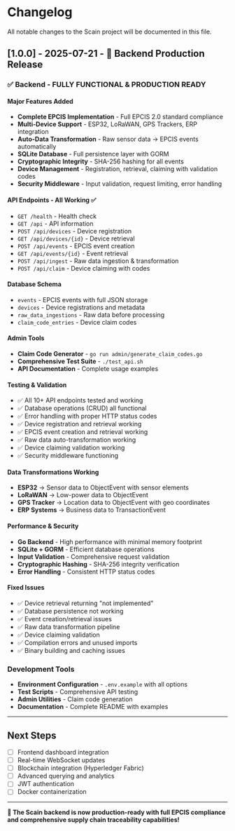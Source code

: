 # Changelog

All notable changes to the Scain project will be documented in this file.

## [1.0.0] - 2025-07-21 - 🎉 Backend Production Release

### ✅ **Backend - FULLY FUNCTIONAL & PRODUCTION READY**

#### **Major Features Added**
- **Complete EPCIS Implementation** - Full EPCIS 2.0 standard compliance
- **Multi-Device Support** - ESP32, LoRaWAN, GPS Trackers, ERP integration
- **Auto-Data Transformation** - Raw sensor data → EPCIS events automatically
- **SQLite Database** - Full persistence layer with GORM
- **Cryptographic Integrity** - SHA-256 hashing for all events
- **Device Management** - Registration, retrieval, claiming with validation codes
- **Security Middleware** - Input validation, request limiting, error handling

#### **API Endpoints - All Working ✅**
- `GET /health` - Health check
- `GET /api` - API information  
- `POST /api/devices` - Device registration
- `GET /api/devices/{id}` - Device retrieval
- `POST /api/events` - EPCIS event creation
- `GET /api/events/{id}` - Event retrieval
- `POST /api/ingest` - Raw data ingestion & transformation
- `POST /api/claim` - Device claiming with codes

#### **Database Schema**
- `events` - EPCIS events with full JSON storage
- `devices` - Device registrations and metadata
- `raw_data_ingestions` - Raw data before processing  
- `claim_code_entries` - Device claim codes

#### **Admin Tools**
- **Claim Code Generator** - `go run admin/generate_claim_codes.go`
- **Comprehensive Test Suite** - `./test_api.sh`
- **API Documentation** - Complete usage examples

#### **Testing & Validation**
- ✅ All 10+ API endpoints tested and working
- ✅ Database operations (CRUD) all functional
- ✅ Error handling with proper HTTP status codes
- ✅ Device registration and retrieval working
- ✅ EPCIS event creation and retrieval working
- ✅ Raw data auto-transformation working
- ✅ Device claiming validation working
- ✅ Security middleware functioning

#### **Data Transformations Working**
- **ESP32** → Sensor data to ObjectEvent with sensor elements
- **LoRaWAN** → Low-power data to ObjectEvent  
- **GPS Tracker** → Location data to ObjectEvent with geo coordinates
- **ERP Systems** → Business data to TransactionEvent

#### **Performance & Security**
- **Go Backend** - High performance with minimal memory footprint
- **SQLite + GORM** - Efficient database operations
- **Input Validation** - Comprehensive request validation
- **Cryptographic Hashing** - SHA-256 integrity verification
- **Error Handling** - Consistent HTTP status codes

#### **Fixed Issues**
- ✅ Device retrieval returning "not implemented"
- ✅ Database persistence not working
- ✅ Event creation/retrieval issues
- ✅ Raw data transformation pipeline
- ✅ Device claiming validation
- ✅ Compilation errors and unused imports
- ✅ Binary building and caching issues

### **Development Tools**
- **Environment Configuration** - `.env.example` with all options
- **Test Scripts** - Comprehensive API testing
- **Admin Utilities** - Claim code generation
- **Documentation** - Complete README with examples

---

## **Next Steps**
- [ ] Frontend dashboard integration
- [ ] Real-time WebSocket updates  
- [ ] Blockchain integration (Hyperledger Fabric)
- [ ] Advanced querying and analytics
- [ ] JWT authentication
- [ ] Docker containerization

---

**🚀 The Scain backend is now production-ready with full EPCIS compliance and comprehensive supply chain traceability capabilities!** 